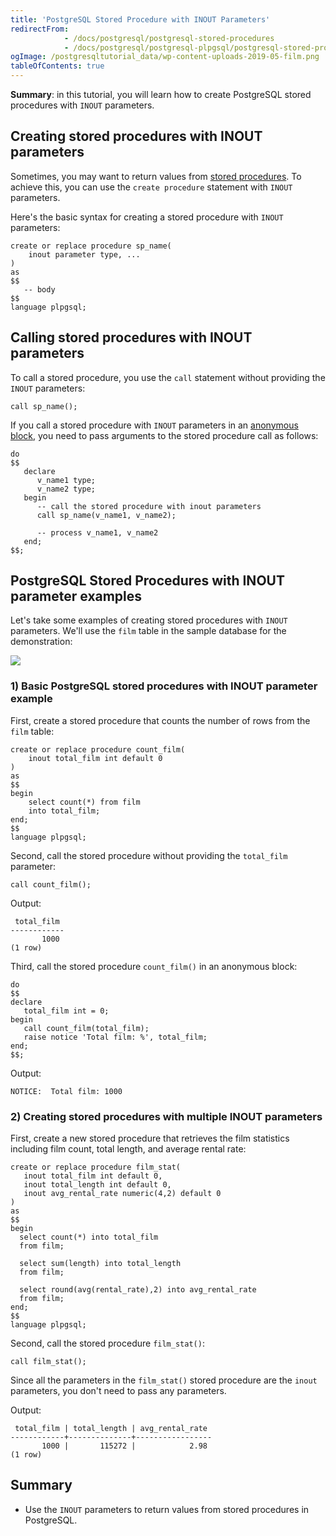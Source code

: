 ```yaml
---
title: 'PostgreSQL Stored Procedure with INOUT Parameters'
redirectFrom:
            - /docs/postgresql/postgresql-stored-procedures
            - /docs/postgresql/postgresql-plpgsql/postgresql-stored-procedure-with-inout-parameters/
ogImage: /postgresqltutorial_data/wp-content-uploads-2019-05-film.png
tableOfContents: true
---
```


**Summary**: in this tutorial, you will learn how to create PostgreSQL stored procedures with `INOUT` parameters.

## Creating stored procedures with INOUT parameters

Sometimes, you may want to return values from [stored procedures](/docs/postgresql/postgresql-plpgsql/postgresql-create-procedure). To achieve this, you can use the `create procedure` statement with `INOUT` parameters.

Here's the basic syntax for creating a stored procedure with `INOUT` parameters:

```
create or replace procedure sp_name(
    inout parameter type, ...
)
as
$$
   -- body
$$
language plpgsql;
```

## Calling stored procedures with INOUT parameters

To call a stored procedure, you use the `call` statement without providing the `INOUT` parameters:

```
call sp_name();
```

If you call a stored procedure with `INOUT` parameters in an [anonymous block](https://www.postgresqltutorial.com/postgresql-plpgsql/plpgsql-block-structure/), you need to pass arguments to the stored procedure call as follows:

```
do
$$
   declare
      v_name1 type;
      v_name2 type;
   begin
      -- call the stored procedure with inout parameters
      call sp_name(v_name1, v_name2);

      -- process v_name1, v_name2
   end;
$$;
```

## PostgreSQL Stored Procedures with INOUT parameter examples

Let's take some examples of creating stored procedures with `INOUT` parameters. We'll use the `film` table in the sample database for the demonstration:

![](/postgresqltutorial_data/wp-content-uploads-2019-05-film.png)

### 1) Basic PostgreSQL stored procedures with INOUT parameter example

First, create a stored procedure that counts the number of rows from the `film` table:

```
create or replace procedure count_film(
    inout total_film int default 0
)
as
$$
begin
    select count(*) from film
    into total_film;
end;
$$
language plpgsql;
```

Second, call the stored procedure without providing the `total_film` parameter:

```
call count_film();
```

Output:

```
 total_film
------------
       1000
(1 row)
```

Third, call the stored procedure `count_film()` in an anonymous block:

```
do
$$
declare
   total_film int = 0;
begin
   call count_film(total_film);
   raise notice 'Total film: %', total_film;
end;
$$;
```

Output:

```
NOTICE:  Total film: 1000
```

### 2) Creating stored procedures with multiple INOUT parameters

First, create a new stored procedure that retrieves the film statistics including film count, total length, and average rental rate:

```
create or replace procedure film_stat(
   inout total_film int default 0,
   inout total_length int default 0,
   inout avg_rental_rate numeric(4,2) default 0
)
as
$$
begin
  select count(*) into total_film
  from film;

  select sum(length) into total_length
  from film;

  select round(avg(rental_rate),2) into avg_rental_rate
  from film;
end;
$$
language plpgsql;
```

Second, call the stored procedure `film_stat()`:

```
call film_stat();
```

Since all the parameters in the `film_stat()` stored procedure are the `inout` parameters, you don't need to pass any parameters.

Output:

```
 total_film | total_length | avg_rental_rate
------------+--------------+-----------------
       1000 |       115272 |            2.98
(1 row)
```

## Summary

- Use the `INOUT` parameters to return values from stored procedures in PostgreSQL.
